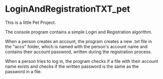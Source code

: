 # LoginAndRegistrationTXT_pet

This is a little Pet Project.

The console program contains a simple Login and Registration algorithm. 

When a person creates an account, the program creates a new .txt file in the "accs" folder, which is named with the person's account name and contains their account password, written during the registration process.

When a person tries to log in, the program checks if a file with their account name exists and checks if the written password is the same as the password in a file.
